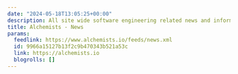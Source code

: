 ```yaml
---
date: "2024-05-18T13:05:25+00:00"
description: All site wide software engineering related news and information.
title: Alchemists - News
params:
  feedlink: https://www.alchemists.io/feeds/news.xml
  id: 9966a15127b13f2c9b470343b521a53c
  link: https://alchemists.io
  blogrolls: []
---
```

